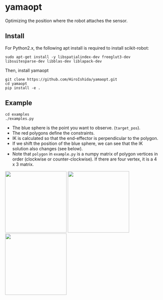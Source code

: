 # yamaopt

Optimizing the position where the robot attaches the sensor.

## Install

For Python2.x, the following apt install is required to install scikit-robot:

```
sudo apt-get install -y libspatialindex-dev freeglut3-dev libsuitesparse-dev libblas-dev liblapack-dev
```

Then, install yamaopt

```
git clone https://github.com/HiroIshida/yamaopt.git
cd yamaopt
pip install -e .
```

## Example
```
cd examples
./examples.py
```

- The blue sphere is the point you want to observe. (`target_pos`).
- The red polygons define the constraints.
- IK is calculated so that the end-effector is perpendicular to the polygon.
- If we shift the position of the blue sphere, we can see that the IK solution also changes (see below).
- Note that `polygon` in `example.py` is a numpy matrix of polygon vertices in order (clockwise or counter-clockwise). If there are four vertex, it is a 4 x 3 matrix.


<img src="https://user-images.githubusercontent.com/38597814/144719358-c811834e-d467-4523-bee0-bfeee1910923.png" width="200px">
<img src="https://user-images.githubusercontent.com/38597814/144719361-8ba3576c-1466-42b7-963d-d719044da235.png" width="200px">
<img src="https://user-images.githubusercontent.com/38597814/144719364-b2fcb361-74f3-4ba9-b08e-fe079dd9cabe.png" width="200px">
